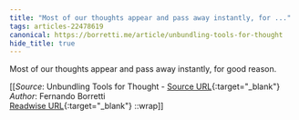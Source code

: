 ```yaml
---
title: "Most of our thoughts appear and pass away instantly, for ..."
tags: articles-22478619
canonical: https://borretti.me/article/unbundling-tools-for-thought
hide_title: true
---
```


Most of our thoughts appear and pass away instantly, for good reason.


[[_Source_: Unbundling Tools for Thought - [Source URL](https://borretti.me/article/unbundling-tools-for-thought){:target="_blank"}<br>
_Author_: Fernando Borretti<br>
[Readwise URL](https://readwise.io/open/442273246){:target="_blank"}
::wrap]]